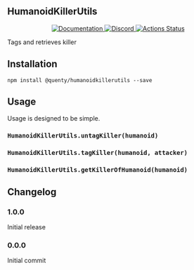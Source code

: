 ## HumanoidKillerUtils
<div align="center">
  <a href="http://quenty.github.io/api/">
    <img src="https://img.shields.io/badge/docs-website-green.svg" alt="Documentation" />
  </a>
  <a href="https://discord.gg/mhtGUS8">
    <img src="https://img.shields.io/badge/discord-nevermore-blue.svg" alt="Discord" />
  </a>
  <a href="https://github.com/Quenty/NevermoreEngine/actions">
    <img src="https://github.com/Quenty/NevermoreEngine/workflows/lint/badge.svg" alt="Actions Status" />
  </a>
</div>

Tags and retrieves killer

## Installation
```
npm install @quenty/humanoidkillerutils --save
```

## Usage
Usage is designed to be simple.

### `HumanoidKillerUtils.untagKiller(humanoid)`

### `HumanoidKillerUtils.tagKiller(humanoid, attacker)`

### `HumanoidKillerUtils.getKillerOfHumanoid(humanoid)`


## Changelog

### 1.0.0
Initial release

### 0.0.0
Initial commit
